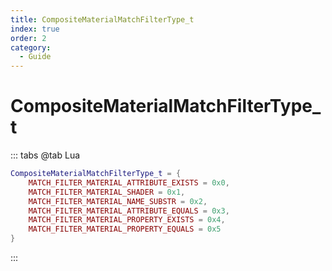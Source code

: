 ```yaml
---
title: CompositeMaterialMatchFilterType_t
index: true
order: 2
category:
  - Guide
---
```


# CompositeMaterialMatchFilterType_t
::: tabs
@tab Lua
```lua
CompositeMaterialMatchFilterType_t = {
    MATCH_FILTER_MATERIAL_ATTRIBUTE_EXISTS = 0x0,
    MATCH_FILTER_MATERIAL_SHADER = 0x1,
    MATCH_FILTER_MATERIAL_NAME_SUBSTR = 0x2,
    MATCH_FILTER_MATERIAL_ATTRIBUTE_EQUALS = 0x3,
    MATCH_FILTER_MATERIAL_PROPERTY_EXISTS = 0x4,
    MATCH_FILTER_MATERIAL_PROPERTY_EQUALS = 0x5
}
```
:::